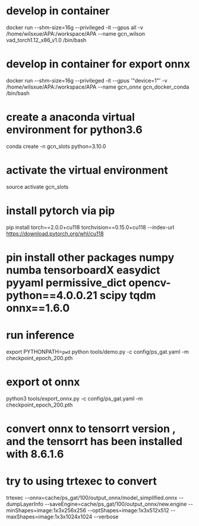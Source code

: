 
# develop in container
docker run --shm-size=16g --privileged -it --gpus all  -v /home/wilsxue/APA:/workspace/APA  --name gcn_wilson vad_torch1.12_x86_v1.0 /bin/bash

# develop in container for export onnx 
docker run --shm-size=16g --privileged -it --gpus '"device=1"'  -v /home/wilsxue/APA:/workspace/APA  --name gcn_onnx gcn_docker_conda /bin/bash

# create a anaconda virtual environment for python3.6
conda create -n gcn_slots python=3.10.0

# activate the virtual environment
source activate gcn_slots

# install pytorch via pip
pip install torch==2.0.0+cu118 torchvision==0.15.0+cu118 --index-url https://download.pytorch.org/whl/cu118

# pin install other packages numpy numba tensorboardX easydict pyyaml permissive_dict opencv-python==4.0.0.21 scipy tqdm onnx==1.6.0

# run inference
export PYTHONPATH=`pwd`
python tools/demo.py -c config/ps_gat.yaml -m checkpoint_epoch_200.pth

# export ot onnx 
python3 tools/export_onnx.py -c config/ps_gat.yaml -m checkpoint_epoch_200.pth 


# convert onnx to tensorrt version , and the tensorrt has been installed with 8.6.1.6 
# try to using trtexec to convert

trtexec --onnx=cache/ps_gat/100/output_onnx/model_simplified.onnx --dumpLayerInfo --saveEngine=cache/ps_gat/100/output_onnx/new.engine --minShapes=image:1x3x256x256 --optShapes=image:1x3x512x512 --maxShapes=image:1x3x1024x1024 --verbose



